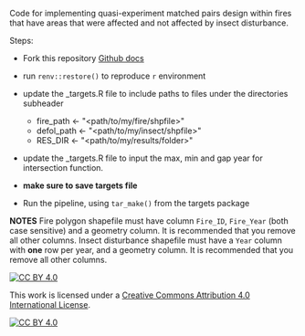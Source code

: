 Code for implementing quasi-experiment matched pairs design within fires that have areas that were affected and not affected by insect disturbance.

Steps:

- Fork this repository [Github docs](https://docs.github.com/en/pull-requests/collaborating-with-pull-requests/working-with-forks/fork-a-repo)

- run `renv::restore()` to reproduce `r` environment

- update the _targets.R file to include paths to files under the directories subheader 
  - fire_path <- "<path/to/my/fire/shpfile>"
  - defol_path <- "<path/to/my/insect/shpfile>"
  - RES_DIR <- "<path/to/my/results/folder>"

- update the _targets.R file to input the max, min and gap year for intersection function.

- **make sure to save targets file**

- Run the pipeline, using `tar_make()` from the targets package


**NOTES**
Fire polygon shapefile must have column `Fire_ID`, `Fire_Year` (both case sensitive) and a geometry column. It is recommended that you remove all other columns. 
Insect disturbance shapefile must have a `Year` column with **one** row per year, and a geometry column. It is recommended that you remove all other columns.



















 [![CC BY 4.0][cc-by-shield]][cc-by]

This work is licensed under a
[Creative Commons Attribution 4.0 International License][cc-by].

[![CC BY 4.0][cc-by-image]][cc-by]

[cc-by]: http://creativecommons.org/licenses/by/4.0/
[cc-by-image]: https://i.creativecommons.org/l/by/4.0/88x31.png
[cc-by-shield]: https://img.shields.io/badge/License-CC%20BY%204.0-lightgrey.svg
